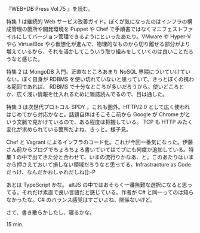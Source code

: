『WEB+DB Press Vol.75 』を読む。

特集 1 は継続的 Web サービス改善ガイド。ぼくが気になったのはインフラの構成管理の箇所や開発環境を Puppet や Chef で手順書ではなくマニフェストファイルにしてバージョン管理できるようにといったあたり。VMware や Hyper-V やら VirtualBox やら仮想化が進んで、物理的なものから切り離せる部分がより増えているから、それを活かしてこういう取り組みをしていくのは良いことだろうなと感じた。

特集 2 は MongoDB 入門。正直なところあまり NoSQL 界隈についていけていない。ぼく自身が RDBMS を使い切れていないと思っていて、きっとぼくの携わる範囲であれば、 RDBMS で十分なところが多いだろうから。使いどころとか、広く浅い情報を仕入れるために雑誌読んでるので、目は通した。

特集 3 は次世代プロトコル SPDY 。これも圏外。HTTP/2.0 として広く使われはじめてから対応かなと。話題自体はそこそこ前から Google が Chrome がという文脈で見かけているので、ある程度は把握している。 TCP も HTTP みたく変化が求められている箇所だよね、きっと。様子見。

Chef と Vagrant によるインフラのコード化。これが今回一番気になった。伊藤さん前からブログでちょろちょろ書いていてはてブにも何度か追加している。特集 1 の中で出てきた分と合わせて、いまの流行りかなあ、と。このあたりはいまから押さえておいて損しない領域だろうなと思ってる。Infrastracture as Code だっけ、なんだかおしゃれだしね([:-P

あとは TypeScript かな。 altJS の中ではおそらく一番無難な選択になると思ってる。それだけ素直で良い言語だと感じている。作者が C# と同一ってのは知らなかったな。C# のバランス感覚はすごいよね、関係ないけど。

さて、書き散らかしたし、寝るかな。

15 min.

